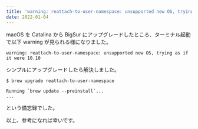 ```yaml
---
title: 'warning: reattach-to-user-namespace: unsupported new OS, trying as if it were 10.10'
date: 2022-01-04
---
```


macOS を Catalina から BigSur にアップグレードしたところ、ターミナル起動で以下 warning が見られる様になりました。

```console
warning: reattach-to-user-namespace: unsupported new OS, trying as if it were 10.10
```

シンプルにアップグレードしたら解決しました。

```console
$ brew upgrade reattach-to-user-namespace

Running `brew update --preinstall`...
...

```

という備忘録でした。

以上、参考になれば幸いです。
